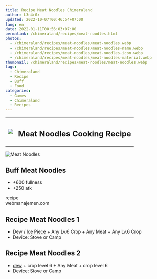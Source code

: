 ```yaml
---
title: Recipe Meat Noodles Chimeraland
author: L3n4r0x
updated: 2022-10-07T00:46:54+07:00
lang: en
date: 2022-01-11T00:56:03+07:00
permalink: /chimeraland/recipes/meat-noodles.html
photos:
  - /chimeraland/recipes/meat-noodles/meat-noodles.webp
  - /chimeraland/recipes/meat-noodles/meat-noodles-name.webp
  - /chimeraland/recipes/meat-noodles/meat-noodles-icon.webp
  - /chimeraland/recipes/meat-noodles/meat-noodles-material.webp
thumbnail: /chimeraland/recipes/meat-noodles/meat-noodles.webp
tags:
  - Chimeraland
  - Recipe
  - Buff
  - Food
categories:
  - Games
  - Chimeraland
  - Recipes
---
```


<section id="bootstrap-wrapper">
  <link
    rel="stylesheet"
    href="https://rawcdn.githack.com/dimaslanjaka/Web-Manajemen/0c3b5aa1813bd4abcd2c11bf3e37928b15c28664/css/bootstrap-5-3-0-alpha3-wrapper.css"
  />
  <div class="row mb-2">
    <div class="col-md-12 mb-2">
      <table class="table" id="post-info">
        <tbody>
          <tr>
            <td>
              <img
                class="d-inline-block me-2"
                src="/chimeraland/recipes/meat-noodles/meat-noodles-icon.webp"
                width="auto"
                height="auto"
              />
            </td>
            <td><h1 class="fs-5">Meat Noodles Cooking Recipe</h1></td>
          </tr>
        </tbody>
      </table>
    </div>
  </div>
  <div class="card mb-2">
    <div class="row g-0">
      <div class="col-sm-4 position-relative mb-2">
        <img
          src="/chimeraland/recipes/meat-noodles/meat-noodles-material.webp"
          class="card-img fit-cover w-100 h-100"
          alt="Meat Noodles"
          data-fancybox="true"
        />
      </div>
      <div class="col-sm-8 mb-2">
        <div class="card-body">
          <h2 class="card-title fs-5">Buff Meat Noodles</h2>
          <div class="card-text">
            <ul>
              <li>+600 fullness</li>
              <li>+250 atk</li>
            </ul>
          </div>
          <span class="badge rounded-pill bg-dark text-white">recipe</span>
        </div>
        <div class="card-footer text-end text-muted">webmanajemen.com</div>
      </div>
    </div>
  </div>
  <div class="row mb-2">
    <div class="col-12 col-lg-6 recipe-item mb-2">
      <div class="card">
        <div class="card-body">
          <h2 class="card-title fs-5">Recipe Meat Noodles 1</h2>
          <div class="card-text">
            <ul>
              <li>
                <a
                  class="text-decoration-none"
                  href="/chimeraland/materials/dew.html"
                  >Dew</a
                ><span> / </span
                ><a
                  class="text-decoration-none"
                  href="/chimeraland/materials/ice-piece.html"
                  >Ice Piece</a
                ><span> + </span>Any Lv.6 Crop<span> + </span>Any Meat<span>
                  + </span
                >Any Lv.6 Crop
              </li>
              <li>Device: Stove or Camp</li>
            </ul>
          </div>
        </div>
      </div>
    </div>
    <div class="col-12 col-lg-6 recipe-item mb-2">
      <div class="card">
        <div class="card-body">
          <h2 class="card-title fs-5">Recipe Meat Noodles 2</h2>
          <div class="card-text">
            <ul>
              <li>
                <a
                  class="text-decoration-none"
                  href="/chimeraland/materials/dew.html"
                  >dew</a
                ><span> + </span>crop level 6<span> + </span>Any Meat<span>
                  + </span
                >crop level 6
              </li>
              <li>Device: Stove or Camp</li>
            </ul>
          </div>
        </div>
      </div>
    </div>
  </div>
</section>